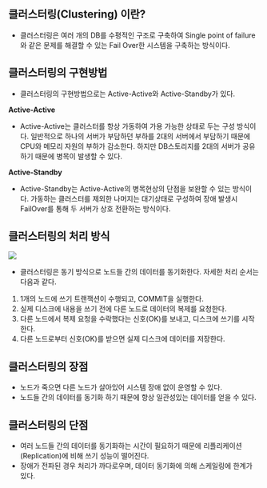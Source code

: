 ## 클러스터링(Clustering) 이란?
- 클러스터링은 여러 개의 DB를 수평적인 구조로 구축하여 Single point of failure와 같은 문제를 해결할 수 있는 Fail Over한 시스템을 구축하는 방식이다.

## 클러스터링의 구현방법
- 클러스터링의 구현방법으로는 Active-Active와 Active-Standby가 있다.

**Active-Active**
- Active-Active는 클러스터를 항상 가동하여 가용 가능한 상태로 두는 구성 방식이다.
  일반적으로 하나의 서버가 부담하던 부하를 2대의 서버에서 부담하기 때문에 CPU와 메모리 자원의 부하가 감소한다. 하지만 DB스토리지를 2대의 서버가 공유하기 때문에 병목이 발생할 수 있다.

**Active-Standby**
- Active-Standby는 Active-Active의 병목현상의 단점을 보완할 수 있는 방식이다. 가동하는 클러스터를 제외한 나머지는 대기상태로 구성하여 장애 발생시 FailOver를 통해 두 서버가 상호 전환하는 방식이다.

## 클러스터링의 처리 방식
![](https://img1.daumcdn.net/thumb/R1280x0/?scode=mtistory2&fname=https%3A%2F%2Fblog.kakaocdn.net%2Fdn%2FoaVae%2FbtqKOCg14ow%2FkkpZDYChulrTJvyqRVKLbk%2Fimg.png)
- 클러스터링은 동기 방식으로 노드들 간의 데이터를 동기화한다. 자세한 처리 순서는 다음과 같다.
1. 1개의 노드에 쓰기 트랜잭션이 수행되고, COMMIT을 실행한다.
2. 실제 디스크에 내용을 쓰기 전에 다른 노드로 데이터의 복제를 요청한다.
3. 다른 노드에서 복제 요청을 수락했다는 신호(OK)를 보내고, 디스크에 쓰기를 시작한다.
4. 다른 노드로부터 신호(OK)를 받으면 실제 디스크에 데이터를 저장한다.

## 클러스터링의 장점
- 노드가 죽으면 다른 노드가 살아있어 시스템 장애 없이 운영할 수 있다.
- 노드들 간의 데이터를 동기화 하기 때문에 항상 일관성있는 데이터를 얻을 수 있다.

## 클러스터링의 단점
- 여러 노드들 간의 데이터를 동기화하는 시간이 필요하기 때문에 리플리케이션(Replication)에 비해 쓰기 성능이 떨어진다.
- 장애가 전파된 경우 처리가 까다로우며, 데이터 동기화에 의해 스케일링에 한계가 있다.

